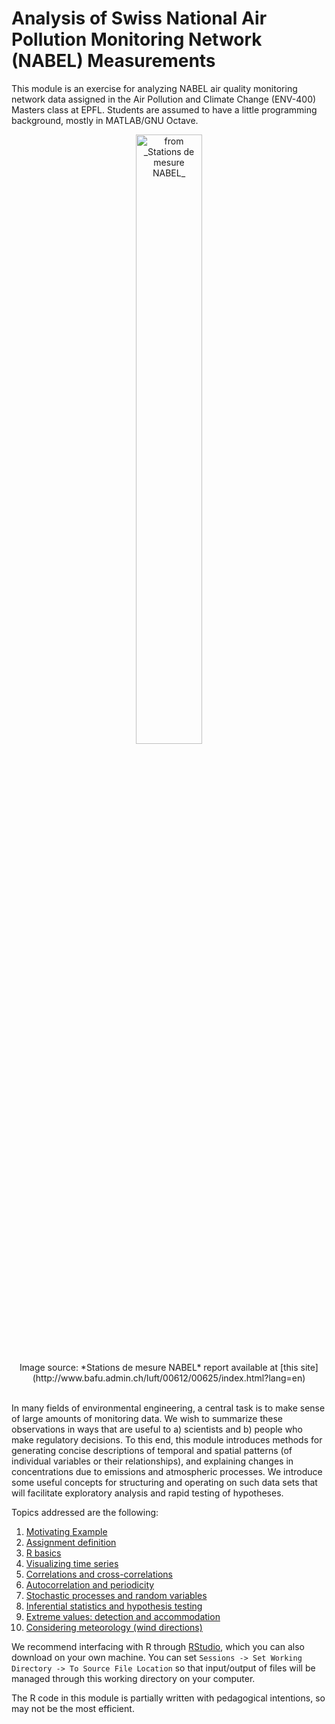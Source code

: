 # Analysis of Swiss National Air Pollution Monitoring Network (NABEL) Measurements

This module is an exercise for analyzing NABEL air quality monitoring network data assigned in the Air Pollution and Climate Change (ENV-400) Masters class at EPFL. Students are assumed to have a little programming background, mostly in MATLAB/GNU Octave.

<center>
<figure>
<img src="./contents/figures/NABEL_Network.png" alt="from _Stations de mesure NABEL_" width="50%"/>
</figure>
<figcaption>
Image source: *Stations de mesure NABEL* report available at [this site](http://www.bafu.admin.ch/luft/00612/00625/index.html?lang=en)
</figcaption>
</center>
<br>

In many fields of environmental engineering, a central task is to make sense of large amounts of monitoring data. We wish to summarize these observations in ways that are useful to a) scientists and b) people who make regulatory decisions. To this end, this module introduces methods for generating concise descriptions of temporal and spatial patterns (of individual variables or their relationships), and explaining changes in concentrations due to emissions and atmospheric processes. We introduce some useful concepts for structuring and operating on such data sets that will facilitate exploratory analysis and rapid testing of hypotheses.

Topics addressed are the following:

1. <a href="http://rawgit.com/stakahama/aprl-env400-assignment/master/contents/01_Rintro.html" target="_blank">Motivating Example</a>
2. <a href="http://rawgit.com/stakahama/aprl-env400-assignment/master/contents/02_projectdef.html" target="_blank">Assignment definition</a>
3. <a href="http://rawgit.com/stakahama/aprl-env400-assignment/master/contents/03_Rbasics.html" target="_blank">R basics</a>
4. <a href="http://rawgit.com/stakahama/aprl-env400-assignment/master/contents/04_tseriesviz.html" target="_blank">Visualizing time series</a>
5. <a href="http://rawgit.com/stakahama/aprl-env400-assignment/master/contents/05_correlations.html" target="_blank">Correlations and cross-correlations</a>
6. <a href="http://rawgit.com/stakahama/aprl-env400-assignment/master/contents/06_signal.html" target="_blank">Autocorrelation and periodicity</a>
7. <a href="http://rawgit.com/stakahama/aprl-env400-assignment/master/contents/07_stochastic.html" target="_blank">Stochastic processes and random variables</a>
8. <a href="http://rawgit.com/stakahama/aprl-env400-assignment/master/contents/08_inferential.html" target="_blank">Inferential statistics and hypothesis testing</a>
9. <a href="http://rawgit.com/stakahama/aprl-env400-assignment/master/contents/09_extremevals.html" target="_blank">Extreme values: detection and accommodation</a>
10. <a href="http://rawgit.com/stakahama/aprl-env400-assignment/master/contents/10_wind.html" target="_blank">Considering meteorology (wind directions)</a>

We recommend interfacing with R through [RStudio](http://rstudio.com/), which you can also download on your own machine. You can set `Sessions -> Set Working Directory -> To Source File Location` so that input/output of files will be managed through this working directory on your computer.

The R code in this module is partially written with pedagogical intentions, so may not be the most efficient.
